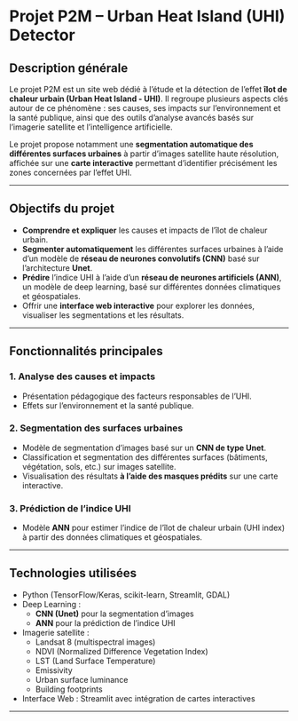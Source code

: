 # Projet P2M – Urban Heat Island (UHI) Detector

## Description générale

Le projet P2M est un site web dédié à l’étude et la détection de l’effet **îlot de chaleur urbain (Urban Heat Island - UHI)**. Il regroupe plusieurs aspects clés autour de ce phénomène : ses causes, ses impacts sur l’environnement et la santé publique, ainsi que des outils d’analyse avancés basés sur l’imagerie satellite et l’intelligence artificielle.

Le projet propose notamment une **segmentation automatique des différentes surfaces urbaines** à partir d’images satellite haute résolution, affichée sur une **carte interactive** permettant d’identifier précisément les zones concernées par l’effet UHI.

---

## Objectifs du projet

- **Comprendre et expliquer** les causes et impacts de l’îlot de chaleur urbain.  
- **Segmenter automatiquement** les différentes surfaces urbaines à l’aide d’un modèle de **réseau de neurones convolutifs (CNN)** basé sur l’architecture **Unet**.  
- **Prédire** l’indice UHI à l’aide d’un **réseau de neurones artificiels (ANN)**, un modèle de deep learning, basé sur différentes données climatiques et géospatiales.  
- Offrir une **interface web interactive** pour explorer les données, visualiser les segmentations et les résultats.

---

## Fonctionnalités principales

### 1. Analyse des causes et impacts  
- Présentation pédagogique des facteurs responsables de l’UHI.  
- Effets sur l’environnement et la santé publique.

### 2. Segmentation des surfaces urbaines  
- Modèle de segmentation d’images basé sur un **CNN de type Unet**.  
- Classification et segmentation des différentes surfaces (bâtiments, végétation, sols, etc.) sur images satellite.  
- Visualisation des résultats **à l’aide des masques prédits** sur une carte interactive.

### 3. Prédiction de l’indice UHI  
- Modèle **ANN** pour estimer l’indice de l’îlot de chaleur urbain (UHI index) à partir des données climatiques et géospatiales.

---

## Technologies utilisées

- Python (TensorFlow/Keras, scikit-learn, Streamlit, GDAL)  
- Deep Learning :  
  - **CNN (Unet)** pour la segmentation d’images  
  - **ANN** pour la prédiction de l’indice UHI  
- Imagerie satellite :  
  - Landsat 8 (multispectral images)  
  - NDVI (Normalized Difference Vegetation Index)  
  - LST (Land Surface Temperature)  
  - Emissivity  
  - Urban surface luminance  
  - Building footprints  
- Interface Web : Streamlit avec intégration de cartes interactives

---


